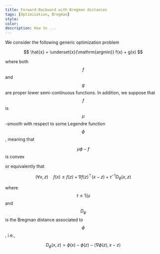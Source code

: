 ```yaml
---
title: Forward-Backward with Bregman distances
tags: [Optimization, Bregman]
style: 
color: 
description: How to ...
---
```


We consider the following generic optimization problem

$$ \hat{x} = \underset{x}{\mathrm{argmin}} f(x) + g(x) $$

where both $$f$$ and $$g$$ are proper lower semi-continuous functions. In addition, we suppose that $$f$$ is $$\mu$$-smooth with respect to some Legendre function $$\phi$$, meaning that

$$\mu\phi-f$$ is convex

or equivalently that

$$(\forall x,z)\quad f(x) \leq f(z) + \nabla f(z)^\top(x-z) + \tau^{-1} D_\phi(x,z)$$

where $$\tau\leq 1/\mu$$ and $$D_\phi$$ is the Bregman distance associated to $$\phi$$, i.e.,

$$D_\phi(x,z) = \phi(x) - \phi(z) - \langle \nabla\phi(z), x-z\rangle$$

